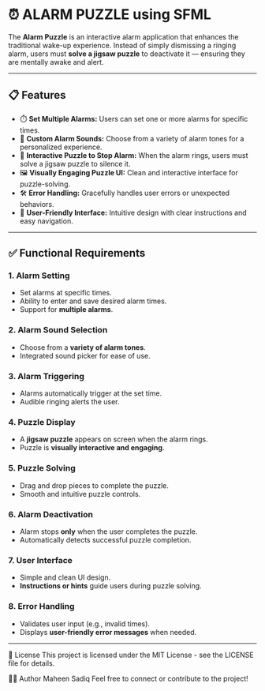 # ⏰ ALARM PUZZLE using SFML

The **Alarm Puzzle** is an interactive alarm application that enhances the traditional wake-up experience. Instead of simply dismissing a ringing alarm, users must **solve a jigsaw puzzle** to deactivate it — ensuring they are mentally awake and alert.

---

## 📋 Features

- ⏱️ **Set Multiple Alarms:** Users can set one or more alarms for specific times.
- 🎵 **Custom Alarm Sounds:** Choose from a variety of alarm tones for a personalized experience.
- 🧩 **Interactive Puzzle to Stop Alarm:** When the alarm rings, users must solve a jigsaw puzzle to silence it.
- 🖼️ **Visually Engaging Puzzle UI:** Clean and interactive interface for puzzle-solving.
- 🛠️ **Error Handling:** Gracefully handles user errors or unexpected behaviors.
- 👤 **User-Friendly Interface:** Intuitive design with clear instructions and easy navigation.

---

## ✅ Functional Requirements

### 1. Alarm Setting
- Set alarms at specific times.
- Ability to enter and save desired alarm times.
- Support for **multiple alarms**.

### 2. Alarm Sound Selection
- Choose from a **variety of alarm tones**.
- Integrated sound picker for ease of use.

### 3. Alarm Triggering
- Alarms automatically trigger at the set time.
- Audible ringing alerts the user.

### 4. Puzzle Display
- A **jigsaw puzzle** appears on screen when the alarm rings.
- Puzzle is **visually interactive and engaging**.

### 5. Puzzle Solving
- Drag and drop pieces to complete the puzzle.
- Smooth and intuitive puzzle controls.

### 6. Alarm Deactivation
- Alarm stops **only** when the user completes the puzzle.
- Automatically detects successful puzzle completion.

### 7. User Interface
- Simple and clean UI design.
- **Instructions or hints** guide users during puzzle solving.

### 8. Error Handling
- Validates user input (e.g., invalid times).
- Displays **user-friendly error messages** when needed.

---
📄 License
This project is licensed under the MIT License - see the LICENSE file for details.

👩‍💻 Author
Maheen Sadiq
Feel free to connect or contribute to the project!
